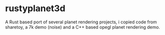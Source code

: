 # rustyplanet3d
A Rust based port of several planet rendering projects, i copied code from sharetoy, a 7k demo (noise) and a C++ based opegl planet rendering demo.
